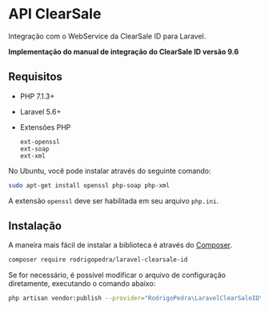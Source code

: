 # API ClearSale

Integração com o WebService da ClearSale ID para Laravel.

**Implementação do manual de integração do ClearSale ID versão 9.6**

## Requisitos

- PHP 7.1.3+
- Laravel 5.6+
- Extensões PHP
    
    ```
    ext-openssl
    ext-soap
    ext-xml
    ```

No Ubuntu, você pode instalar através do seguinte comando:

```bash
sudo apt-get install openssl php-soap php-xml
```

A extensão `openssl` deve ser habilitada em seu arquivo `php.ini`.

## Instalação

A maneira mais fácil de instalar a biblioteca é através do [Composer](http://getcomposer.org/).

```bash
composer require rodrigopedra/laravel-clearsale-id
```

Se for necessário, é possível modificar o arquivo de configuração diretamente, executando o comando abaixo:

```bash
php artisan vendor:publish --provider="RodrigoPedra\LaravelClearSaleID\ClearSaleIDServiceProvider"
```


